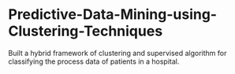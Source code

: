 # Predictive-Data-Mining-using-Clustering-Techniques
Built a hybrid framework of clustering and supervised algorithm for classifying the process data of patients in a hospital.
